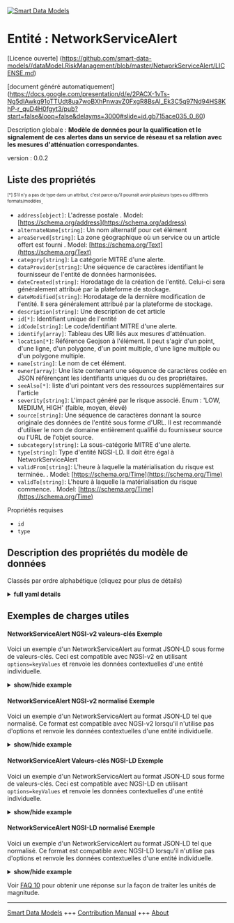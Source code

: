 <!-- 10-Header -->  
[![Smart Data Models](https://smartdatamodels.org/wp-content/uploads/2022/01/SmartDataModels_logo.png "Logo")](https://smartdatamodels.org)  
Entité : NetworkServiceAlert  
============================<!-- /10-Header -->  
<!-- 15-License -->  
[Licence ouverte] (https://github.com/smart-data-models//dataModel.RiskManagement/blob/master/NetworkServiceAlert/LICENSE.md)  
[document généré automatiquement] (https://docs.google.com/presentation/d/e/2PACX-1vTs-Ng5dIAwkg91oTTUdt8ua7woBXhPnwavZ0FxgR8BsAI_Ek3C5q97Nd94HS8KhP-r_quD4H0fgyt3/pub?start=false&loop=false&delayms=3000#slide=id.gb715ace035_0_60)  
<!-- /15-License -->  
<!-- 20-Description -->  
Description globale : **Modèle de données pour la qualification et le signalement de ces alertes dans un service de réseau et sa relation avec les mesures d'atténuation correspondantes**.  
version : 0.0.2  
<!-- /20-Description -->  
<!-- 30-PropertiesList -->  

## Liste des propriétés  

<sup><sub>[*] S'il n'y a pas de type dans un attribut, c'est parce qu'il pourrait avoir plusieurs types ou différents formats/modèles</sub></sup>.  
- `address[object]`: L'adresse postale  . Model: [https://schema.org/address](https://schema.org/address)- `alternateName[string]`: Un nom alternatif pour cet élément  - `areaServed[string]`: La zone géographique où un service ou un article offert est fourni  . Model: [https://schema.org/Text](https://schema.org/Text)- `category[string]`: La catégorie MITRE d'une alerte.  - `dataProvider[string]`: Une séquence de caractères identifiant le fournisseur de l'entité de données harmonisées.  - `dateCreated[string]`: Horodatage de la création de l'entité. Celui-ci sera généralement attribué par la plateforme de stockage.  - `dateModified[string]`: Horodatage de la dernière modification de l'entité. Il sera généralement attribué par la plateforme de stockage.  - `description[string]`: Une description de cet article  - `id[*]`: Identifiant unique de l'entité  - `idCode[string]`: Le code/identifiant MITRE d'une alerte.  - `identify[array]`: Tableau des URI liés aux mesures d'atténuation.  - `location[*]`: Référence Geojson à l'élément. Il peut s'agir d'un point, d'une ligne, d'un polygone, d'un point multiple, d'une ligne multiple ou d'un polygone multiple.  - `name[string]`: Le nom de cet élément.  - `owner[array]`: Une liste contenant une séquence de caractères codée en JSON référençant les identifiants uniques du ou des propriétaires.  - `seeAlso[*]`: liste d'uri pointant vers des ressources supplémentaires sur l'article  - `severity[string]`: L'impact généré par le risque associé. Enum : 'LOW, MEDIUM, HIGH' (faible, moyen, élevé)  - `source[string]`: Une séquence de caractères donnant la source originale des données de l'entité sous forme d'URL. Il est recommandé d'utiliser le nom de domaine entièrement qualifié du fournisseur source ou l'URL de l'objet source.  - `subcategory[string]`: La sous-catégorie MITRE d'une alerte.  - `type[string]`: Type d'entité NGSI-LD. Il doit être égal à NetworkServiceAlert  - `validFrom[string]`: L'heure à laquelle la matérialisation du risque est terminée.  . Model: [https://schema.org/Time](https://schema.org/Time)- `validTo[string]`: L'heure à laquelle la matérialisation du risque commence.  . Model: [https://schema.org/Time](https://schema.org/Time)<!-- /30-PropertiesList -->  
<!-- 35-RequiredProperties -->  
Propriétés requises  
- `id`  - `type`  <!-- /35-RequiredProperties -->  
<!-- 40-RequiredProperties -->  
<!-- /40-RequiredProperties -->  
<!-- 50-DataModelHeader -->  
## Description des propriétés du modèle de données  
Classés par ordre alphabétique (cliquez pour plus de détails)  
<!-- /50-DataModelHeader -->  
<!-- 60-ModelYaml -->  
<details><summary><strong>full yaml details</strong></summary>    
```yaml  
NetworkServiceAlert:    
  description: 'Data model for the qualification and reporting of those alerts in a network service and its relation to the corresponding mitigation measures'    
  properties:    
    address:    
      description: 'The mailing address'    
      properties:    
        addressCountry:    
          description: 'Property. The country. For example, Spain. Model:''https://schema.org/addressCountry'''    
          type: string    
        addressLocality:    
          description: 'Property. The locality in which the street address is, and which is in the region. Model:''https://schema.org/addressLocality'''    
          type: string    
        addressRegion:    
          description: 'Property. The region in which the locality is, and which is in the country. Model:''https://schema.org/addressRegion'''    
          type: string    
        postOfficeBoxNumber:    
          description: 'Property. The post office box number for PO box addresses. For example, 03578. Model:''https://schema.org/postOfficeBoxNumber'''    
          type: string    
        postalCode:    
          description: 'Property. The postal code. For example, 24004. Model:''https://schema.org/https://schema.org/postalCode'''    
          type: string    
        streetAddress:    
          description: 'Property. The street address. Model:''https://schema.org/streetAddress'''    
          type: string    
      type: object    
      x-ngsi:    
        model: https://schema.org/address    
        type: Property    
    alternateName:    
      description: 'An alternative name for this item'    
      type: string    
      x-ngsi:    
        type: Property    
    areaServed:    
      description: 'The geographic area where a service or offered item is provided'    
      type: string    
      x-ngsi:    
        model: https://schema.org/Text    
        type: Property    
    category:    
      description: 'The MITRE category of an Alert.'    
      type: string    
      x-ngsi:    
        type: Property    
    dataProvider:    
      description: 'A sequence of characters identifying the provider of the harmonised data entity.'    
      type: string    
      x-ngsi:    
        type: Property    
    dateCreated:    
      description: 'Entity creation timestamp. This will usually be allocated by the storage platform.'    
      format: date-time    
      type: string    
      x-ngsi:    
        type: Property    
    dateModified:    
      description: 'Timestamp of the last modification of the entity. This will usually be allocated by the storage platform.'    
      format: date-time    
      type: string    
      x-ngsi:    
        type: Property    
    description:    
      description: 'A description of this item'    
      type: string    
      x-ngsi:    
        type: Property    
    id:    
      anyOf: &networkservicealert_-_properties_-_owner_-_items_-_anyof    
        - description: 'Property. Identifier format of any NGSI entity'    
          maxLength: 256    
          minLength: 1    
          pattern: ^[\w\-\.\{\}\$\+\*\[\]`|~^@!,:\\]+$    
          type: string    
        - description: 'Property. Identifier format of any NGSI entity'    
          format: uri    
          type: string    
      description: 'Unique identifier of the entity'    
      x-ngsi:    
        type: Property    
    idCode:    
      description: 'The MITRE code/id of an Alert.'    
      type: string    
      x-ngsi:    
        type: Property    
    identify:    
      description: 'Array of URIs related to the Mitigation Measures.'    
      items:    
        anyOf:    
          - description: 'Property. Identifier format of any NGSI entity'    
            maxLength: 256    
            minLength: 1    
            pattern: ^[\w\-\.\{\}\$\+\*\[\]`|~^@!,:\\]+$    
            type: string    
          - description: 'Property. Identifier format of any NGSI entity'    
            format: uri    
            type: string    
      type: array    
      x-ngsi:    
        type: Relationship    
    location:    
      description: 'Geojson reference to the item. It can be Point, LineString, Polygon, MultiPoint, MultiLineString or MultiPolygon'    
      oneOf:    
        - description: 'Geoproperty. Geojson reference to the item. Point'    
          properties:    
            bbox:    
              items:    
                type: number    
              minItems: 4    
              type: array    
            coordinates:    
              items:    
                type: number    
              minItems: 2    
              type: array    
            type:    
              enum:    
                - Point    
              type: string    
          required:    
            - type    
            - coordinates    
          title: 'GeoJSON Point'    
          type: object    
        - description: 'Geoproperty. Geojson reference to the item. LineString'    
          properties:    
            bbox:    
              items:    
                type: number    
              minItems: 4    
              type: array    
            coordinates:    
              items:    
                items:    
                  type: number    
                minItems: 2    
                type: array    
              minItems: 2    
              type: array    
            type:    
              enum:    
                - LineString    
              type: string    
          required:    
            - type    
            - coordinates    
          title: 'GeoJSON LineString'    
          type: object    
        - description: 'Geoproperty. Geojson reference to the item. Polygon'    
          properties:    
            bbox:    
              items:    
                type: number    
              minItems: 4    
              type: array    
            coordinates:    
              items:    
                items:    
                  items:    
                    type: number    
                  minItems: 2    
                  type: array    
                minItems: 4    
                type: array    
              type: array    
            type:    
              enum:    
                - Polygon    
              type: string    
          required:    
            - type    
            - coordinates    
          title: 'GeoJSON Polygon'    
          type: object    
        - description: 'Geoproperty. Geojson reference to the item. MultiPoint'    
          properties:    
            bbox:    
              items:    
                type: number    
              minItems: 4    
              type: array    
            coordinates:    
              items:    
                items:    
                  type: number    
                minItems: 2    
                type: array    
              type: array    
            type:    
              enum:    
                - MultiPoint    
              type: string    
          required:    
            - type    
            - coordinates    
          title: 'GeoJSON MultiPoint'    
          type: object    
        - description: 'Geoproperty. Geojson reference to the item. MultiLineString'    
          properties:    
            bbox:    
              items:    
                type: number    
              minItems: 4    
              type: array    
            coordinates:    
              items:    
                items:    
                  items:    
                    type: number    
                  minItems: 2    
                  type: array    
                minItems: 2    
                type: array    
              type: array    
            type:    
              enum:    
                - MultiLineString    
              type: string    
          required:    
            - type    
            - coordinates    
          title: 'GeoJSON MultiLineString'    
          type: object    
        - description: 'Geoproperty. Geojson reference to the item. MultiLineString'    
          properties:    
            bbox:    
              items:    
                type: number    
              minItems: 4    
              type: array    
            coordinates:    
              items:    
                items:    
                  items:    
                    items:    
                      type: number    
                    minItems: 2    
                    type: array    
                  minItems: 4    
                  type: array    
                type: array    
              type: array    
            type:    
              enum:    
                - MultiPolygon    
              type: string    
          required:    
            - type    
            - coordinates    
          title: 'GeoJSON MultiPolygon'    
          type: object    
      x-ngsi:    
        type: Geoproperty    
    name:    
      description: 'The name of this item.'    
      type: string    
      x-ngsi:    
        type: Property    
    owner:    
      description: 'A List containing a JSON encoded sequence of characters referencing the unique Ids of the owner(s)'    
      items:    
        anyOf: *networkservicealert_-_properties_-_owner_-_items_-_anyof    
        description: 'Property. Unique identifier of the entity'    
      type: array    
      x-ngsi:    
        type: Property    
    seeAlso:    
      description: 'list of uri pointing to additional resources about the item'    
      oneOf:    
        - items:    
            format: uri    
            type: string    
          minItems: 1    
          type: array    
        - format: uri    
          type: string    
      x-ngsi:    
        type: Property    
    severity:    
      description: 'The impact generated by the associated Risk. Enum:''LOW, MEDIUM, HIGH'''    
      enum:    
        - LOW    
        - MEDIUM    
        - HIGH    
      type: string    
      x-ngsi:    
        type: Property    
    source:    
      description: 'A sequence of characters giving the original source of the entity data as a URL. Recommended to be the fully qualified domain name of the source provider, or the URL to the source object.'    
      type: string    
      x-ngsi:    
        type: Property    
    subcategory:    
      description: 'The MITRE subcategory of an Alert.'    
      type: string    
      x-ngsi:    
        type: Property    
    type:    
      description: 'NGSI-LD Entity Type. It must be equal to NetworkServiceAlert'    
      enum:    
        - NetworkServiceAlert    
      type: string    
      x-ngsi:    
        type: Property    
    validFrom:    
      description: 'The time at which the risk materialization is finished.'    
      format: date-time    
      type: string    
      x-ngsi:    
        model: https://schema.org/Time    
        type: Property    
    validTo:    
      description: 'The time at which the risk materialization is started.'    
      format: date-time    
      type: string    
      x-ngsi:    
        model: https://schema.org/Time    
        type: Property    
  required:    
    - id    
    - type    
  type: object    
  x-derived-from: ""    
  x-disclaimer: 'Redistribution and use in source and binary forms, with or without modification, are permitted  provided that the license conditions are met. Copyleft (c) 2021 Contributors to Smart Data Models Program'    
  x-license-url: https://github.com/smart-data-models/dataModel.RiskManagement/blob/master/NetworkServiceAlert/LICENSE.md    
  x-model-schema: https://raw.githubusercontent.com/smart-data-models/dataModel.RiskAssessment/master/CyberAnalysis/schema.json    
  x-model-tags: ""    
  x-version: 0.0.2    
```  
</details>    
<!-- /60-ModelYaml -->  
<!-- 70-MiddleNotes -->  
<!-- /70-MiddleNotes -->  
<!-- 80-Examples -->  
## Exemples de charges utiles  
#### NetworkServiceAlert NGSI-v2 valeurs-clés Exemple  
Voici un exemple d'un NetworkServiceAlert au format JSON-LD sous forme de valeurs-clés. Ceci est compatible avec NGSI-v2 en utilisant `options=keyValues` et renvoie les données contextuelles d'une entité individuelle.  
<details><summary><strong>show/hide example</strong></summary>    
```json  
{  
  "id": "urn:ngsi-ld:NetworkServiceAlert:01",  
  "type": "NetworkServiceAlert",  
  "validFrom": "2021-02-18T12:00:00Z",  
  "validTo": "2021-02-18T12:00:00Z",  
  "location": {  
    "type": "Polygon",  
    "coordinates": [  
      [  
        [  
          23.6627,  
          41.88768  
        ],  
        [  
          25.85598,  
          43.38622  
        ],  
        [  
          23.4899,  
          43.78691  
        ],  
        [  
          22.35609,  
          42.28869  
        ],  
        [  
          23.6627,  
          41.88769  
        ]  
      ]  
    ]  
  },  
  "severity": "MEDIUM",  
  "subcategory": "Discovery",  
  "category": "Network Service Scanning",  
  "name": "Network Service Scanning alert",  
  "idCode": "T1046 MITRE",  
  "identify": [  
    "urn:ngsi-ld:Vulnerability:01"  
  ]  
}  
```  
</details>  
#### NetworkServiceAlert NGSI-v2 normalisé Exemple  
Voici un exemple d'un NetworkServiceAlert au format JSON-LD tel que normalisé. Ce format est compatible avec NGSI-v2 lorsqu'il n'utilise pas d'options et renvoie les données contextuelles d'une entité individuelle.  
<details><summary><strong>show/hide example</strong></summary>    
```json  
{  
  "id": "urn:ngsi-ld:NetworkServiceAlert:01",  
  "type": "NetworkServiceAlert",  
  "validFrom": {  
    "type": "DateTime",  
    "value": "2021-02-18T12:00:00Z"  
  },  
  "validTo": {  
    "type": "DateTime",  
    "value": "2021-02-18T12:00:00Z"  
  },  
  "location": {  
    "type": "geo:json",  
    "value": {  
      "type": "Polygon",  
      "coordinates": [  
        [  
          [  
            23.6627,  
            41.88768  
          ],  
          [  
            25.85598,  
            43.38622  
          ],  
          [  
            23.4899,  
            43.78691  
          ],  
          [  
            22.35609,  
            42.28869  
          ],  
          [  
            23.6627,  
            41.88769  
          ]  
        ]  
      ]  
    }  
  },  
  "severity": {  
    "type": "Text",  
    "value": "MEDIUM"  
  },  
  "subcategory": {  
    "type": "Text",  
    "value": "Discovery"  
  },  
  "category": {  
    "type": "Text",  
    "value": "Network Service Scanning"  
  },  
  "name": {  
    "type": "Text",  
    "value": "Network Service Scanning alert"  
  },  
  "idCode": {  
    "type": "Text",  
    "value": "T1046 MITRE"  
  },  
  "identify": {  
    "type": "Text",  
    "value": [  
      "urn:ngsi-ld:Vulnerability:01"  
    ]  
  }  
}  
```  
</details>  
#### NetworkServiceAlert Valeurs-clés NGSI-LD Exemple  
Voici un exemple d'un NetworkServiceAlert au format JSON-LD sous forme de valeurs-clés. Ceci est compatible avec NGSI-LD en utilisant `options=keyValues` et renvoie les données contextuelles d'une entité individuelle.  
<details><summary><strong>show/hide example</strong></summary>    
```json  
{  
    "id": "urn:ngsi-ld:NetworkServiceAlert:01",  
    "type": "NetworkServiceAlert",  
    "category": "Network Service Scanning",  
    "idCode": "T1046 MITRE",  
    "identify": [  
        "urn:ngsi-ld:Vulnerability:01"  
    ],  
    "location": {  
        "type": "Polygon",  
        "coordinates": [  
            [  
                [  
                    23.6627,  
                    41.88768  
                ],  
                [  
                    25.85598,  
                    43.38622  
                ],  
                [  
                    23.4899,  
                    43.78691  
                ],  
                [  
                    22.35609,  
                    42.28869  
                ],  
                [  
                    23.6627,  
                    41.88769  
                ]  
            ]  
        ]  
    },  
    "name": "Network Service Scanning alert",  
    "severity": "MEDIUM",  
    "subcategory": "Discovery",  
    "validFrom": "2021-02-18T12:00:00Z",  
    "validTo": "2021-02-18T12:00:00Z",  
    "@context": [  
        "https://raw.githubusercontent.com/smart-data-models/dataModel.RiskManagement/master/context.jsonld"  
    ]  
}  
```  
</details>  
#### NetworkServiceAlert NGSI-LD normalisé Exemple  
Voici un exemple d'un NetworkServiceAlert au format JSON-LD tel que normalisé. Ce format est compatible avec NGSI-LD lorsqu'il n'utilise pas d'options et renvoie les données contextuelles d'une entité individuelle.  
<details><summary><strong>show/hide example</strong></summary>    
```json  
{  
    "id": "urn:ngsi-ld:NetworkServiceAlert:01",  
    "type": "NetworkServiceAlert",  
    "category": {  
        "type": "Property",  
        "value": "Network Service Scanning"  
    },  
    "idCode": {  
        "type": "Property",  
        "value": "T1046 MITRE"  
    },  
    "identify": {  
        "type": "Property",  
        "value": "urn:ngsi-ld:Vulnerability:01"  
    },  
    "location": {  
        "type": "Geoproperty",  
        "value": {  
            "type": "Polygon",  
            "coordinates": [  
                [  
                    [  
                        23.6627,  
                        41.88768  
                    ],  
                    [  
                        25.85598,  
                        43.38622  
                    ],  
                    [  
                        23.4899,  
                        43.78691  
                    ],  
                    [  
                        22.35609,  
                        42.28869  
                    ],  
                    [  
                        23.6627,  
                        41.88769  
                    ]  
                ]  
            ]  
        }  
    },  
    "name": {  
        "type": "Property",  
        "value": "Network Service Scanning alert"  
    },  
    "severity": {  
        "type": "Property",  
        "value": "MEDIUM"  
    },  
    "subcategory": {  
        "type": "Property",  
        "value": "Discovery"  
    },  
    "validFrom": {  
        "type": "Property",  
        "value": {  
            "@type": "DateTime",  
            "@value": "2021-02-18T12:00:00Z"  
        }  
    },  
    "validTo": {  
        "type": "Property",  
        "value": {  
            "@type": "DateTime",  
            "@value": "2021-02-18T12:00:00Z"  
        }  
    },  
    "@context": [  
        "https://raw.githubusercontent.com/smart-data-models/dataModel.RiskManagement/master/context.jsonld"  
    ]  
}  
```  
</details><!-- /80-Examples -->  
<!-- 90-FooterNotes -->  
<!-- /90-FooterNotes -->  
<!-- 95-Units -->  
Voir [FAQ 10](https://smartdatamodels.org/index.php/faqs/) pour obtenir une réponse sur la façon de traiter les unités de magnitude.  
<!-- /95-Units -->  
<!-- 97-LastFooter -->  
---  
[Smart Data Models](https://smartdatamodels.org) +++ [Contribution Manual](https://bit.ly/contribution_manual) +++ [About](https://bit.ly/Introduction_SDM)<!-- /97-LastFooter -->  
